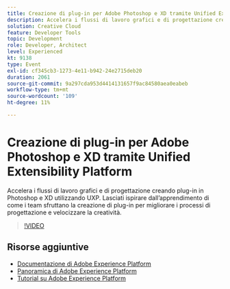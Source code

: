 ```yaml
---
title: Creazione di plug-in per Adobe Photoshop e XD tramite Unified Extensibility Platform
description: Accelera i flussi di lavoro grafici e di progettazione creando plug-in in Photoshop e XD utilizzando UXP. Lasciati ispirare dall’apprendimento di come i team sfruttano la creazione di plug-in per migliorare i processi di progettazione e velocizzare la creatività.
solution: Creative Cloud
feature: Developer Tools
topic: Development
role: Developer, Architect
level: Experienced
kt: 9138
type: Event
exl-id: cf345cb3-1273-4e11-b942-24e2715deb20
duration: 2061
source-git-commit: 9a297cda953d4414131657f9ac84580aea0eabeb
workflow-type: tm+mt
source-wordcount: '109'
ht-degree: 11%

---
```


# Creazione di plug-in per Adobe Photoshop e XD tramite Unified Extensibility Platform

Accelera i flussi di lavoro grafici e di progettazione creando plug-in in Photoshop e XD utilizzando UXP. Lasciati ispirare dall’apprendimento di come i team sfruttano la creazione di plug-in per migliorare i processi di progettazione e velocizzare la creatività.

>[!VIDEO](https://video.tv.adobe.com/v/337593/?quality=12&learn=on&hidetitle=true)

## Risorse aggiuntive

- [Documentazione di Adobe Experience Platform](https://experienceleague.adobe.com/docs/experience-platform.html?lang=it)
- [Panoramica di Adobe Experience Platform](https://experienceleague.adobe.com/docs/experience-platform/landing/home.html?lang=it)
- [Tutorial su Adobe Experience Platform](https://experienceleague.adobe.com/docs/platform-learn/tutorials/overview.html?lang=it)
